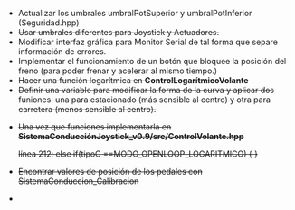 - Actualizar los umbrales umbralPotSuperior y umbralPotInferior (Seguridad.hpp)
- ~~Usar umbrales diferentes para Joystick y Actuadores.~~
- Modificar interfaz gráfica para Monitor Serial de tal forma que separe información de errores.
- Implementar el funcionamiento de un botón que bloquee la posición del freno (para poder frenar y acelerar al mismo tiempo.)
- ~~Hacer una función logarítmica en **ControlLogarítmicoVolante**~~ 
- ~~Definir una variable para modificar la forma de la curva y aplicar dos funiones: una para estacionado (más sensible al centro) y otra para carretera (menos sensible al centro).~~

 + ~~Una vez que funciones implementarla en **SistemaConducciónJoystick_v0.9/src/ControlVolante.hpp**~~ 

     ~~línea 212: else if(tipoC ==MODO_OPENLOOP_LOGARITMICO) { 		}~~

+ ~~Encontrar valores de posición de los pedales con SistemaConduccion_Calibracion~~


- 
